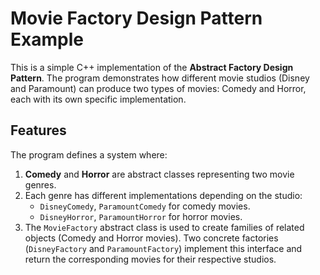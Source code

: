# Movie Factory Design Pattern Example

This is a simple C++ implementation of the **Abstract Factory Design Pattern**. The program demonstrates how different movie studios (Disney and Paramount) can produce two types of movies: Comedy and Horror, each with its own specific implementation.

## Features

The program defines a system where:

1. **Comedy** and **Horror** are abstract classes representing two movie genres.
2. Each genre has different implementations depending on the studio:
   - `DisneyComedy`, `ParamountComedy` for comedy movies.
   - `DisneyHorror`, `ParamountHorror` for horror movies.
3. The `MovieFactory` abstract class is used to create families of related objects (Comedy and Horror movies). Two concrete factories (`DisneyFactory` and `ParamountFactory`) implement this interface and return the corresponding movies for their respective studios.